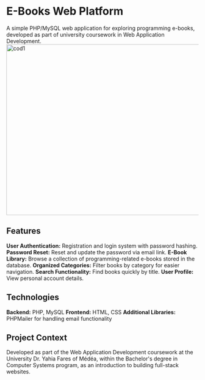 # E-Books Web Platform

A simple PHP/MySQL web application for exploring programming e-books, developed as part of university coursework in Web Application Development.
<img width="934" height="448" alt="cod1" src="https://github.com/user-attachments/assets/1bb014a8-28ce-428b-830a-dafdb2652af3" />

## Features
**User Authentication:** Registration and login system with password hashing.
**Password Reset:** Reset and update the password via email link.
**E-Book Library:** Browse a collection of programming-related e-books stored in the database.
**Organized Categories:** Filter books by category for easier navigation.
**Search Functionality:** Find books quickly by title.
**User Profile:** View personal account details.

## Technologies
**Backend:** PHP, MySQL
**Frontend:** HTML, CSS
**Additional Libraries:** PHPMailer for handling email functionality

## Project Context
Developed as part of the Web Application Development coursework at the University Dr. Yahia Fares of Médéa, within the Bachelor's degree in Computer Systems program, as an introduction to building full-stack websites.
